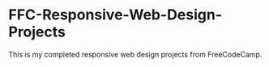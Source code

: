 # FFC-Responsive-Web-Design-Projects
This is my completed responsive web design projects from FreeCodeCamp.
